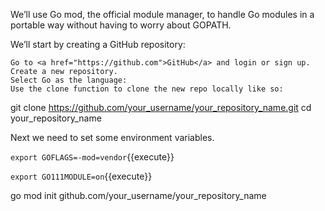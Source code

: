 We’ll use Go mod, the official module manager, to handle Go modules in a 
portable way without having to worry about GOPATH.

We’ll start by creating a GitHub repository:

    Go to <a href="https://github.com">GitHub</a> and login or sign up.
    Create a new repository.
    Select Go as the language:
    Use the clone function to clone the new repo locally like so:
git clone https://github.com/your_username/your_repository_name.git
cd your_repository_name

Next we need to set some environment variables.  

`export GOFLAGS=-mod=vendor`{{execute}}

`export GO111MODULE=on`{{execute}}

go mod init github.com/your_username/your_repository_name
